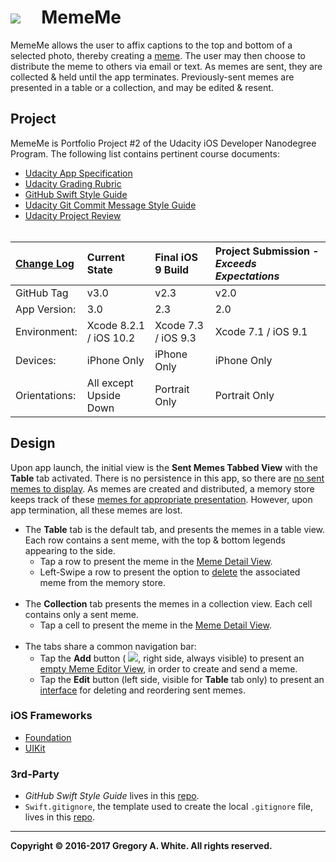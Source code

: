 # ![][AppIcon]&nbsp;&nbsp;&nbsp;&nbsp;&nbsp;MemeMe

MemeMe allows the user to affix captions to the top and bottom of a selected photo, thereby creating a [meme][Meme]. The user may then choose to distribute the meme to others via email or text.  As memes are sent, they are collected & held until the app terminates.  Previously-sent memes are presented in a table or a collection, and may be edited & resent.  

## Project

MemeMe is Portfolio Project #2 of the Udacity iOS Developer Nanodegree Program.  The following list contains pertinent course documents:

* [Udacity App Specification][AppSpec]
* [Udacity Grading Rubric][GradingRubric]
* [GitHub Swift Style Guide][SwiftStyleGuide]
* [Udacity Git Commit Message Style Guide][CommitMsgStyleGuide]
* [Udacity Project Review][ProjectReview]<br/><br/>

| [Change Log][ChangeLog] | Current State          | Final iOS 9 Build   | Project Submission - ***Exceeds Expectations*** |
| :----------             | :-----------------     | :-------------      | :-------------                                  |
| GitHub Tag              | v3.0                   | v2.3                | v2.0                                            |
| App Version:            | 3.0                    | 2.3                 | 2.0                                             |
| Environment:            | Xcode 8.2.1 / iOS 10.2 | Xcode 7.3 / iOS 9.3 | Xcode 7.1 / iOS 9.1                             |
| Devices:                | iPhone Only            | iPhone Only         | iPhone Only                                     |
| Orientations:           | All except Upside Down | Portrait Only       | Portrait Only                                   |

## Design

Upon app launch, the initial view is the **Sent Memes Tabbed View** with the **Table** tab activated.  There is no persistence in this app, so there are [no sent memes to display][NoMemes].  As memes are created and distributed, a memory store keeps track of these [memes for appropriate presentation][SomeMemes]. However, upon app termination, all these memes are lost.

* The **Table** tab is the default tab, and presents the memes in a table view.  Each row contains a sent meme, with the top & bottom legends appearing to the side.
  - Tap a row to present the meme in the [Meme Detail View][MDV].
  - Left-Swipe a row to present the option to [delete][DeleteMeme] the associated meme from the memory store.<br/><br/>
* The **Collection** tab presents the memes in a collection view.  Each cell contains only a sent meme.
  - Tap a cell to present the meme in the [Meme Detail View][MDV].<br/><br/>
* The tabs share a common navigation bar:
  - Tap the **Add** button (&nbsp;![][AddButton], right side, always visible) to present an [empty Meme Editor View][EmptyMEV], in order to create and send a meme.
  - Tap the **Edit** button (left side, visible for **Table** tab only) to present an [interface][TableEdit] for deleting and reordering sent memes.
 
### iOS Frameworks

* [Foundation][FDTN]
* [UIKit][UK]

### 3rd-Party

* *GitHub Swift Style Guide* lives in this [repo][StyleGuideRepo].
* `Swift.gitignore`, the template used to create the local `.gitignore` file, lives in this [repo][GitIgnoreRepo].

---
**Copyright © 2016-2017 Gregory A. White. All rights reserved.**





[AddButton]:            ./Paperwork/images/AddButtonIcon_15.png
[AppIcon]:              ./Paperwork/images/MemeMeAppIcon_80.png

[AppSpec]:              ./Paperwork/Udacity/UdacityAppSpecification.pdf
[CommitMsgStyleGuide]:  ./Paperwork/Udacity/UdacityGitCommitMessageStyleGuide.pdf
[GradingRubric]:        ./Paperwork/Udacity/UdacityGradingRubric.pdf
[ProjectReview]:        ./Paperwork/Udacity/UdacityProjectReview.pdf
[SwiftStyleGuide]:      ./Paperwork/Udacity/GitHubSwiftStyleGuide.pdf  

[ChangeLog]:            ./Paperwork/READMEFiles/ChangeLog.md
[DeleteMeme]:           ./Paperwork/READMEFiles/SwipeLeftOnRow.md
[EmptyMEV]:             ./Paperwork/READMEFiles/MemeEditorView.md
[MDV]:                  ./Paperwork/READMEFiles/MemeDetailView.md
[Meme]:                 ./Paperwork/READMEFiles/MemeDefinition.md
[NoMemes]:              ./Paperwork/READMEFiles/SentMemesEmpty.md
[SomeMemes]:            ./Paperwork/READMEFiles/SentMemesFull.md
[TableEdit]:            ./Paperwork/READMEFiles/TableEditMode.md

[FDTN]:                 ./Paperwork/READMEFiles/Foundation.md
[UK]:                   ./Paperwork/READMEFiles/UIKit.md 

[GitIgnoreRepo]:        https://github.com/github/gitignore
[StyleGuideRepo]:       https://github.com/github/swift-style-guide

